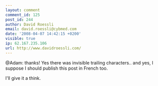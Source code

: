 ```yaml
---
layout: comment
comment_id: 125
post_id: 244
author: David Roessli
email: david.roessli@cybmed.com
date: '2008-04-07 14:42:15 +0200'
visible: true
ip: 62.167.235.106
url: http://www.davidroessli.com/
---
```

@Adam: thanks! Yes there was invisible trailing characters..
and yes, I suppose I should publish this post in French too.

I'll give it a think.
